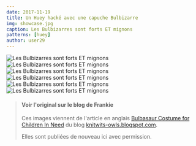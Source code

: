 ```yaml
---
date: 2017-11-19
title: Un Huey hacké avec une capuche Bulbizarre
img: showcase.jpg
caption: Les Bulbizarres sont forts ET mignons
patterns: [huey]
author: user29
---
```

![Les Bulbizarres sont forts ET mignons](/img/showcase/bulbasaur-huey/1.jpg)
![Les Bulbizarres sont forts ET mignons](/img/showcase/bulbasaur-huey/2.jpg)
![Les Bulbizarres sont forts ET mignons](/img/showcase/bulbasaur-huey/3.jpg)
![Les Bulbizarres sont forts ET mignons](/img/showcase/bulbasaur-huey/4.jpg)
![Les Bulbizarres sont forts ET mignons](/img/showcase/bulbasaur-huey/5.jpg)
![Les Bulbizarres sont forts ET mignons](/img/showcase/bulbasaur-huey/6.jpg)

> #### Voir l'original sur le blog de Frankie
> Ces images viennent de l'article en anglais [Bulbasaur Costume for Children In Need](http://knitwits-owls.blogspot.be/2017/11/bulbasaur-costume-for-children-in-need.html) 
> du blog [knitwits-owls.blogspot.com](http://knitwits-owls.blogspot.be).
>
> Elles sont publiées de nouveau ici avec permission.
